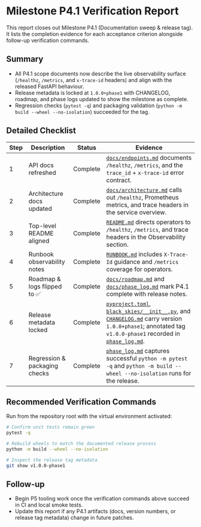 # Milestone P4.1 Verification Report

This report closes out Milestone P4.1 (Documentation sweep & release tag). It lists the completion evidence for each acceptance criterion alongside follow-up verification commands.

## Summary
- All P4.1 scope documents now describe the live observability surface (`/healthz`, `/metrics`, and `x-trace-id` headers) and align with the released FastAPI behaviour.
- Release metadata is locked at `1.0.0+phase1` with CHANGELOG, roadmap, and phase logs updated to show the milestone as complete.
- Regression checks (`pytest -q`) and packaging validation (`python -m build --wheel --no-isolation`) succeeded for the tag.

## Detailed Checklist
| Step | Description | Status | Evidence |
| --- | --- | --- | --- |
| 1 | API docs refreshed | Complete | [`docs/endpoints.md`](endpoints.md) documents `/healthz`, `/metrics`, and the `trace_id` + `x-trace-id` error contract. |
| 2 | Architecture docs updated | Complete | [`docs/architecture.md`](architecture.md) calls out `/healthz`, Prometheus metrics, and trace headers in the service overview. |
| 3 | Top-level README aligned | Complete | [`README.md`](../README.md) directs operators to `/healthz`, `/metrics`, and trace headers in the Observability section. |
| 4 | Runbook observability notes | Complete | [`RUNBOOK.md`](../RUNBOOK.md) includes `X-Trace-Id` guidance and `/metrics` coverage for operators. |
| 5 | Roadmap & logs flipped to ✅ | Complete | [`docs/roadmap.md`](roadmap.md) and [`docs/phase_log.md`](phase_log.md) mark P4.1 complete with release notes. |
| 6 | Release metadata locked | Complete | [`pyproject.toml`](../pyproject.toml), [`black_skies/__init__.py`](../black_skies/__init__.py), and [`CHANGELOG.md`](../CHANGELOG.md) carry version `1.0.0+phase1`; annotated tag `v1.0.0-phase1` recorded in [`phase_log.md`](../phase_log.md). |
| 7 | Regression & packaging checks | Complete | [`phase_log.md`](../phase_log.md) captures successful `python -m pytest -q` and `python -m build --wheel --no-isolation` runs for the release. |

## Recommended Verification Commands
Run from the repository root with the virtual environment activated:

```bash
# Confirm unit tests remain green
pytest -q

# Rebuild wheels to match the documented release process
python -m build --wheel --no-isolation

# Inspect the release tag metadata
git show v1.0.0-phase1
```

## Follow-up
- Begin P5 tooling work once the verification commands above succeed in CI and local smoke tests.
- Update this report if any P4.1 artifacts (docs, version numbers, or release tag metadata) change in future patches.
